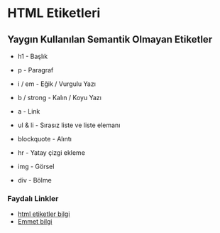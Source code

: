 # HTML Etiketleri

## Yaygın Kullanılan Semantik Olmayan Etiketler

- h1 - Başlık

- p - Paragraf

- i / em - Eğik / Vurgulu Yazı

- b / strong - Kalın / Koyu Yazı

- a - Link

- ul & li  - Sırasız liste ve liste elemanı

- blockquote - Alıntı

- hr - Yatay çizgi ekleme

- img - Görsel

- div - Bölme 
### Faydalı Linkler

- [html etiketler bilgi](https://htmlreference.io)
- [Emmet bilgi](https://emmet.io)